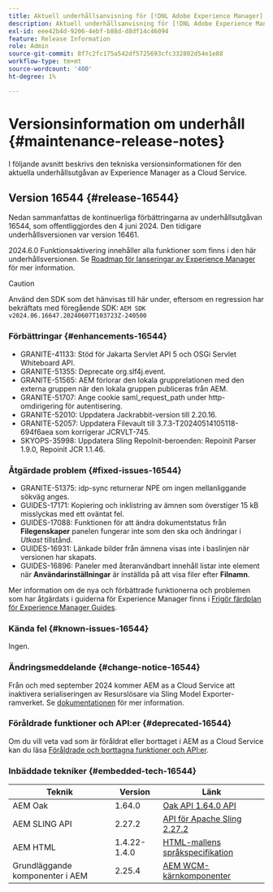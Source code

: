 ```yaml
---
title: Aktuell underhållsanvisning för [!DNL Adobe Experience Manager] as a Cloud Service.
description: Aktuell underhållsanvisning för [!DNL Adobe Experience Manager] as a Cloud Service.
exl-id: eee42b4d-9206-4ebf-b88d-d8df14c46094
feature: Release Information
role: Admin
source-git-commit: 8f7c2fc175a542df5725693cfc332802d54e1e88
workflow-type: tm+mt
source-wordcount: '400'
ht-degree: 1%

---
```


# Versionsinformation om underhåll {#maintenance-release-notes}

I följande avsnitt beskrivs den tekniska versionsinformationen för den aktuella underhållsutgåvan av Experience Manager as a Cloud Service.

## Version 16544 {#release-16544}

Nedan sammanfattas de kontinuerliga förbättringarna av underhållsutgåvan 16544, som offentliggjordes den 4 juni 2024. Den tidigare underhållsversionen var version 16461.

2024.6.0 Funktionsaktivering innehåller alla funktioner som finns i den här underhållsversionen. Se [Roadmap för lanseringar av Experience Manager](https://experienceleague.adobe.com/en/docs/experience-manager-release-information/aem-release-updates/update-releases-roadmap) för mer information.

>[!CAUTION]
>
>Använd den SDK som det hänvisas till här under, eftersom en regression har bekräftats med föregående SDK:
>`AEM SDK v2024.06.16647.20240607T103723Z-240500`

### Förbättringar {#enhancements-16544}

* GRANITE-41133: Stöd för Jakarta Servlet API 5 och OSGi Servlet Whiteboard API.
* GRANITE-51355: Deprecate org.slf4j.event.
* GRANITE-51565: AEM förlorar den lokala grupprelationen med den externa gruppen när den lokala gruppen publiceras från AEM.
* GRANITE-51707: Ange cookie saml_request_path under http-omdirigering för autentisering.
* GRANITE-52010: Uppdatera Jackrabbit-version till 2.20.16.
* GRANITE-52057: Uppdatera Filevault till 3.7.3-T20240514105118-694f6aea som korrigerar JCRVLT-745.
* SKYOPS-35998: Uppdatera Sling RepoInit-beroenden: Repoinit Parser 1.9.0, Repoinit JCR 1.1.46.

### Åtgärdade problem {#fixed-issues-16544}

* GRANITE-51375: idp-sync returnerar NPE om ingen mellanliggande sökväg anges.
* GUIDES-17171: Kopiering och inklistring av ämnen som överstiger 15 kB misslyckas med ett oväntat fel.
* GUIDES-17088: Funktionen för att ändra dokumentstatus från **Filegenskaper** panelen fungerar inte som den ska och ändringar i *Utkast* tillstånd.
* GUIDES-16931: Länkade bilder från ämnena visas inte i baslinjen när versionen har skapats.
* GUIDES-16896: Paneler med återanvändbart innehåll listar inte element när **Användarinställningar** är inställda på att visa filer efter **Filnamn**.

Mer information om de nya och förbättrade funktionerna och problemen som har åtgärdats i guiderna för Experience Manager finns i [Frigör färdplan för Experience Manager Guides](https://experienceleague.adobe.com/en/docs/experience-manager-guides/using/release-info/aem-guides-releases-roadmap).

### Kända fel {#known-issues-16544}

Ingen.

### Ändringsmeddelande {#change-notice-16544}

Från och med september 2024 kommer AEM as a Cloud Service att inaktivera serialiseringen av Resurslösare via Sling Model Exporter-ramverket. Se [dokumentationen](/help/implementing/developing/hybrid/disallow-the-serialization-of-resourceresolvers-via-sling-model-exporter.md) för mer information.

### Föråldrade funktioner och API:er {#deprecated-16544}

Om du vill veta vad som är föråldrat eller borttaget i AEM as a Cloud Service kan du läsa [Föråldrade och borttagna funktioner och API:er](/help/release-notes/deprecated-removed-features.md).

### Inbäddade tekniker {#embedded-tech-16544}

| Teknik | Version | Länk |
|---|---|---|
| AEM Oak | 1.64.0 | [Oak API 1.64.0 API](https://www.javadoc.io/doc/org.apache.jackrabbit/oak-api/1.64.0/index.html) |
| AEM SLING API | 2.27.2 | [API för Apache Sling 2.27.2](https://www.javadoc.io/doc/org.apache.sling/org.apache.sling.api/latest/index.html) |
| AEM HTML | 1.4.22-1.4.0 | [HTML-mallens språkspecifikation](https://github.com/adobe/htl-spec) |
| Grundläggande komponenter i AEM | 2.25.4 | [AEM WCM-kärnkomponenter](https://github.com/adobe/aem-core-wcm-components) |
